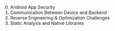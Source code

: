 0. Android App Security
1. Communication Between Device and Backend
2. Reverse Engineering & Optimization Challenges
3. Static Analysis and Native Libraries